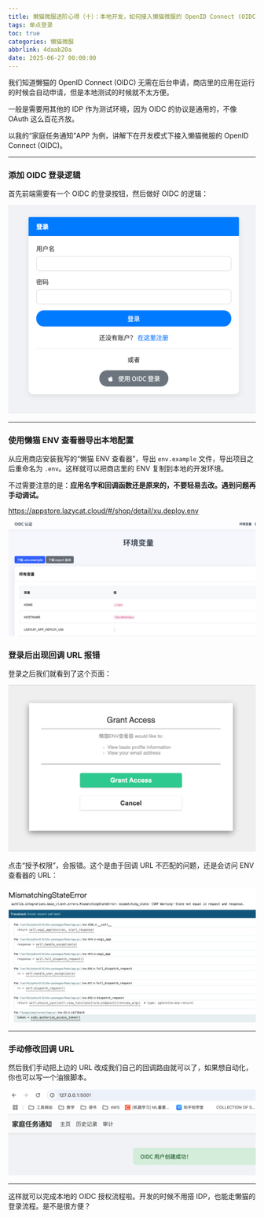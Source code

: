 ```yaml
---
title: 懒猫微服进阶心得（十）：本地开发，如何接入懒猫微服的 OpenID Connect (OIDC)
tags: 单点登录
toc: true
categories: 懒猫微服
abbrlink: 4daab20a
date: 2025-06-27 00:00:00
---
```


我们知道懒猫的 OpenID Connect (OIDC) 无需在后台申请，商店里的应用在运行的时候会自动申请，但是本地测试的时候就不太方便。

一般是需要用其他的 IDP 作为测试环境，因为 OIDC 的协议是通用的，不像 OAuth 这么百花齐放。

以我的“家庭任务通知”APP 为例，讲解下在开发模式下接入懒猫微服的 OpenID Connect (OIDC)。

---

### 添加 OIDC 登录逻辑

首先前端需要有一个 OIDC 的登录按钮，然后做好 OIDC 的逻辑：

![image-20250626104429835](https://raw.githubusercontent.com/cloudsmithy/picgo-imh/master/image-20250626104429835.png)

---

### 使用懒猫 ENV 查看器导出本地配置

从应用商店安装我写的“懒猫 ENV 查看器”，导出 `env.example` 文件，导出项目之后重命名为 `.env`。这样就可以把商店里的 ENV 复制到本地的开发环境。

不过需要注意的是：**应用名字和回调函数还是原来的，不要轻易去改。遇到问题再手动调试。**

https://appstore.lazycat.cloud/#/shop/detail/xu.deploy.env

 <!-- more -->

![Snipaste_2025-06-26_13-41-30](https://raw.githubusercontent.com/cloudsmithy/picgo-imh/master/Snipaste_2025-06-26_13-41-30.png)

### 登录后出现回调 URL 报错

登录之后我们就看到了这个页面：

![image-20250626104445501](https://raw.githubusercontent.com/cloudsmithy/picgo-imh/master/image-20250626104445501.png)

点击“授予权限”，会报错。这个是由于回调 URL 不匹配的问题，还是会访问 ENV 查看器的 URL：

![image-20250626104502680](https://raw.githubusercontent.com/cloudsmithy/picgo-imh/master/image-20250626104502680.png)

---

### 手动修改回调 URL

然后我们手动把上边的 URL 改成我们自己的回调路由就可以了，如果想自动化，你也可以写一个油猴脚本。

![image-20250626104618044](https://raw.githubusercontent.com/cloudsmithy/picgo-imh/master/image-20250626104618044.png)

---

这样就可以完成本地的 OIDC 授权流程啦。开发的时候不用搭 IDP，也能走懒猫的登录流程。是不是很方便？
